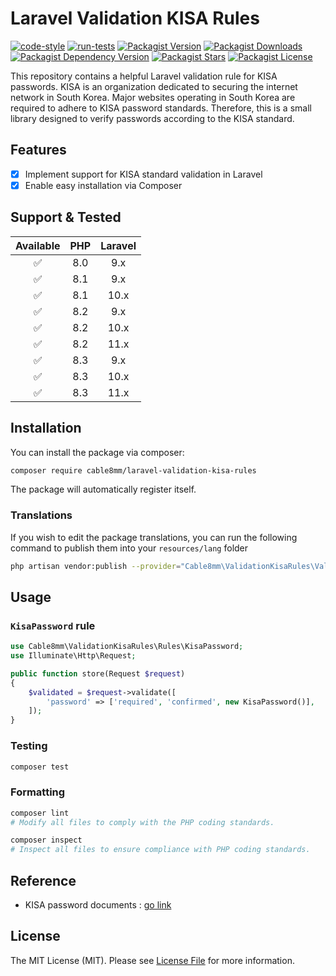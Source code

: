 # Laravel Validation KISA Rules

[![code-style](https://github.com/cable8mm/laravel-validation-kisa-rules/actions/workflows/code-style.yml/badge.svg)](https://github.com/cable8mm/laravel-validation-kisa-rules/actions/workflows/code-style.yml)
[![run-tests](https://github.com/cable8mm/laravel-validation-kisa-rules/actions/workflows/run-tests.yml/badge.svg)](https://github.com/cable8mm/laravel-validation-kisa-rules/actions/workflows/run-tests.yml)
[![Packagist Version](https://img.shields.io/packagist/v/cable8mm/laravel-validation-kisa-rules)](https://packagist.org/packages/cable8mm/laravel-validation-kisa-rules)
[![Packagist Downloads](https://img.shields.io/packagist/dt/cable8mm/laravel-validation-kisa-rules)](https://packagist.org/packages/cable8mm/laravel-validation-kisa-rules/stats)
[![Packagist Dependency Version](https://img.shields.io/packagist/dependency-v/cable8mm/laravel-validation-kisa-rules/php)](https://packagist.org/packages/cable8mm/laravel-validation-kisa-rules)
[![Packagist Stars](https://img.shields.io/packagist/stars/cable8mm/laravel-validation-kisa-rules)](https://github.com/cable8mm/laravel-validation-kisa-rules/stargazers)
[![Packagist License](https://img.shields.io/packagist/l/cable8mm/laravel-validation-kisa-rules)](https://github.com/cable8mm/laravel-validation-kisa-rules/blob/main/LICENSE.md)

This repository contains a helpful Laravel validation rule for KISA passwords. KISA is an organization dedicated to securing the internet network in South Korea. Major websites operating in South Korea are required to adhere to KISA password standards. Therefore, this is a small library designed to verify passwords according to the KISA standard.

## Features

- [x] Implement support for KISA standard validation in Laravel
- [x] Enable easy installation via Composer

## Support & Tested

| Available | PHP | Laravel |
| :-------: | :-: | :-----: |
|    ✅     | 8.0 |   9.x   |
|    ✅     | 8.1 |   9.x   |
|    ✅     | 8.1 |  10.x   |
|    ✅     | 8.2 |   9.x   |
|    ✅     | 8.2 |  10.x   |
|    ✅     | 8.2 |  11.x   |
|    ✅     | 8.3 |   9.x   |
|    ✅     | 8.3 |  10.x   |
|    ✅     | 8.3 |  11.x   |

## Installation

You can install the package via composer:

```bash
composer require cable8mm/laravel-validation-kisa-rules
```

The package will automatically register itself.

### Translations

If you wish to edit the package translations, you can run the following command to publish them into your `resources/lang` folder

```bash
php artisan vendor:publish --provider="Cable8mm\ValidationKisaRules\ValidationKisaRulesServiceProvider"
```

## Usage

### `KisaPassword` rule

```php
use Cable8mm\ValidationKisaRules\Rules\KisaPassword;
use Illuminate\Http\Request;

public function store(Request $request)
{
    $validated = $request->validate([
        'password' => ['required', 'confirmed', new KisaPassword()],
    ]);
}
```

### Testing

```bash
composer test
```

### Formatting

```bash
composer lint
# Modify all files to comply with the PHP coding standards.

composer inspect
# Inspect all files to ensure compliance with PHP coding standards.
```

## Reference

- KISA password documents : [go link](https://xn--3e0bx5e6xzftae3gxzpskhile.xn--3e0b707e/2060305/form?postSeq=14&page=1)

## License

The MIT License (MIT). Please see [License File](LICENSE.md) for more information.
